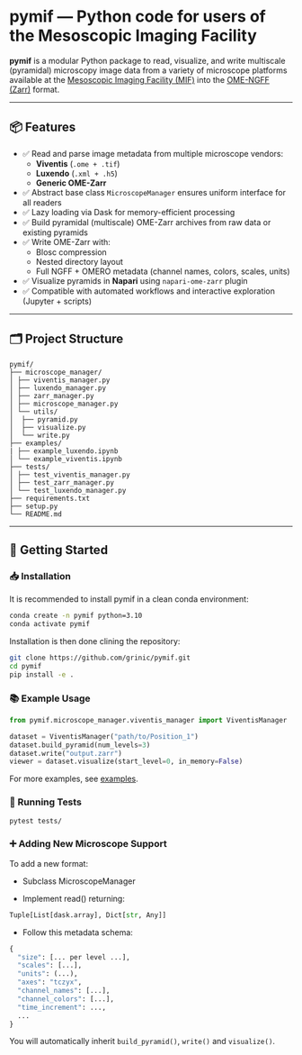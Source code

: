 # pymif — Python code for users of the Mesoscopic Imaging Facility

**pymif** is a modular Python package to read, visualize, and write multiscale (pyramidal) microscopy image data from a variety of microscope platforms available at the [Mesoscopic Imaging Facility (MIF)](https://www.embl.org/groups/mesoscopic-imaging-facility/) into the [OME-NGFF (Zarr)](https://ngff.openmicroscopy.org/) format.

---

## 📦 Features

- ✅ Read and parse image metadata from multiple microscope vendors:
  - **Viventis** (`.ome + .tif`)
  - **Luxendo** (`.xml + .h5`)
  - **Generic OME-Zarr**
- ✅ Abstract base class `MicroscopeManager` ensures uniform interface for all readers
- ✅ Lazy loading via Dask for memory-efficient processing
- ✅ Build pyramidal (multiscale) OME-Zarr archives from raw data or existing pyramids
- ✅ Write OME-Zarr with:
  - Blosc compression
  - Nested directory layout
  - Full NGFF + OMERO metadata (channel names, colors, scales, units)
- ✅ Visualize pyramids in **Napari** using `napari-ome-zarr` plugin
- ✅ Compatible with automated workflows and interactive exploration (Jupyter + scripts)

---

## 🗂️ Project Structure

```
pymif/
├── microscope_manager/
│ ├── viventis_manager.py
│ ├── luxendo_manager.py
│ ├── zarr_manager.py
│ ├── microscope_manager.py
│ └── utils/
│  ├── pyramid.py
│  ├── visualize.py
│  └── write.py
├── examples/
| ├── example_luxendo.ipynb
│ └── example_viventis.ipynb
├── tests/
│ ├── test_viventis_manager.py
│ ├── test_zarr_manager.py
│ └── test_luxendo_manager.py
├── requirements.txt
├── setup.py
└── README.md
```


---

## 🚀 Getting Started

### 📥 Installation

It is recommended to install pymif in a clean conda environment:

```bash
conda create -n pymif python=3.10
conda activate pymif
```

Installation is then done clining the repository:

```bash
git clone https://github.com/grinic/pymif.git
cd pymif
pip install -e .
```

### 📚 Example Usage

```python
from pymif.microscope_manager.viventis_manager import ViventisManager

dataset = ViventisManager("path/to/Position_1")
dataset.build_pyramid(num_levels=3)
dataset.write("output.zarr")
viewer = dataset.visualize(start_level=0, in_memory=False)
```

For more examples, see [examples](examples/).

### 🧪 Running Tests

```bash
pytest tests/
```

### ➕ Adding New Microscope Support

To add a new format:

- Subclass MicroscopeManager

- Implement read() returning:

```python
Tuple[List[dask.array], Dict[str, Any]]
```

- Follow this metadata schema:

```python
{
  "size": [... per level ...],
  "scales": [...],
  "units": (...),
  "axes": "tczyx",
  "channel_names": [...],
  "channel_colors": [...],
  "time_increment": ...,
  ...
}
```

You will automatically inherit `build_pyramid()`, `write()` and `visualize()`.
